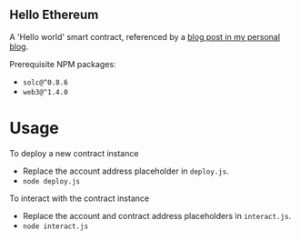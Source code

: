 Hello Ethereum
--------------

A 'Hello world' smart contract, referenced by a [blog post in my personal blog](https://sgerogia.github.io/Hello-world-Ganache).

Prerequisite NPM packages:  
* `solc@^0.8.6`
* `web3@^1.4.0`

# Usage
To deploy a new contract instance  
* Replace the account address placeholder in `deploy.js`.
* `node deploy.js`

To interact with the contract instance  
* Replace the account and contract address placeholders in `interact.js`.
* `node interact.js`